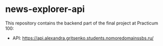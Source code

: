# news-explorer-api

This repository contains the backend part of the final project at Practicum 100:

* API: https://api.alexandra.gritsenko.students.nomoredomainssbs.ru/
